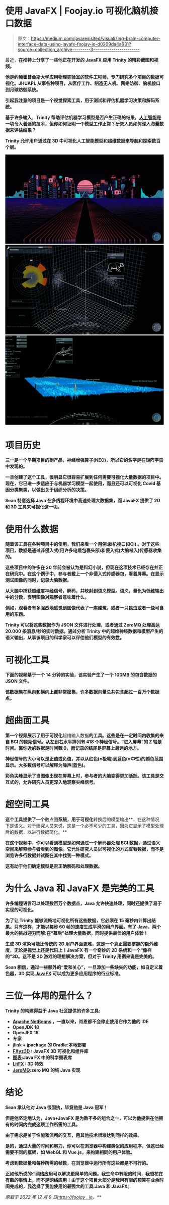 # 使用 JavaFX | Foojay.io 可视化脑机接口数据

> 原文：<https://medium.com/javarevisited/visualizing-brain-computer-interface-data-using-javafx-foojay-io-d0209da4a631?source=collection_archive---------3----------------------->

最近，[](https://twitter.com/SeanMiPhillips)**在推特上分享了一些他正在开发的 JavaFX 应用 **Trinity** 的精彩截图和视频。**

**他是约翰霍普金斯大学应用物理实验室的软件工程师，专门研究多个项目的数据可视化。JHUAPL 从事各种项目，从医疗工作、制造无人机、网络防御、脑机接口到月球防御系统。**

**引起我注意的项目是一个视觉探索工具，用于测试和评估机器学习决策和解码系统。**

**基于许多输入，Trinity 帮助评估机器学习模型是否产生正确的结果。[人工智能](/javarevisited/7-best-courses-to-learn-artificial-intelligence-in-2020-26d59d62f6fe)是一项令人着迷的技术，但你如何证明一个模型工作正常？研究人员如何深入海量数据来评估结果？**

**Trinity 允许用户通过在 3D 中可视化人工智能模型和超维数据来导航和探索数百个层。**

**[![](img/c5b55252f006c0519c92918f2a373c39.png)](https://javarevisited.blogspot.com/2020/08/top-10-coursera-certifications-to-learn-Data-Science-Visualization-and-Data-Analysis.html)****[![](img/d9c647405fece4969395d73efe3dd034.png)](https://javarevisited.blogspot.com/2022/03/top-5-maya-courses-for-beginners-to.html)****[![](img/8dea3745abdc52ad2af17b719768f61d.png)](https://javarevisited.blogspot.com/2021/05/best-courses-to-learn-3d-modeling-and.html)**

# **项目历史**

**三一是一个早期项目的副产品，神经增强算子(NEO)，所以它的名字是在矩阵宇宙中发现的。**

**一旦创建了这个工具，很明显它很容易扩展到任何需要可视化大量数据的项目中。现在，它已进一步适应于与机器学习模型一起使用，而且还可以可视化 Covid 基因分类聚类，以做出关于组织分析的决策。**

**Sean 特意选择 Java 在多线程环境中高速处理大数据集，而 JavaFX 提供了 2D 和 3D 工具来可视化这一切。**

# **使用什么数据**

**随着该工具在各种项目中的使用，我们来看一个用例:**脑机接口(BCI)** 。对于这些项目，数据是通过非侵入式(用许多电缆包裹头部)和侵入式(大脑植入)传感器收集的。**

**这些项目中的许多在 20 年前会被认为是科幻小说，但现在这项技术已经存在并正在研究中。在这个例子中，参与者戴上一个非侵入式传感器包，看着屏幕。在显示测试图像的同时，记录大脑数据。**

**从大脑中捕获超维度神经信号，解码，并映射到语义模型。语义，量化为低维输出中的分数，表明图像对观察者意味着什么。**

**例如，观看者有多强烈地感觉到图像代表了一座建筑，或者一只昆虫或者一些可食用的东西。**

**Trinity 可以将这些数据作为 JSON 文件进行处理，或者通过 ZeroMQ 处理高达 20.000 条消息/秒的实时数据。通过分析 Trinity 中的超维神经数据和模型产生的语义输出，从事该项目的科学家可以评估他们模型的有效性。**

# **可视化工具**

**下面的视频基于一个 14 分钟的实验，该实验产生了一个 100MB 的包含数据的 JSON 文件。**

**该数据集在纵向和横向上都非常密集，许多数据向量总共包含超过一百万个数据点。**

# **超曲面工具**

**第一个视频展示了用于可视化**超维输入数据**的工具。这些是在一定时间内收集的来自 BCI 的原始信号。从左到右水平排列有 418 个神经信号。“进入屏幕”的 Z 轴是时间。离你近的数据是时间戳 0，而记录的结尾是屏幕上最远的地方。**

**神经信号的大小可以是正值或负值，并以从红色(=极端)到蓝色(=中性)的颜色范围显示。大多数信号可以解释为噪声(蓝色)。**

**彩色尖峰显示了当图像出现在屏幕上时，参与者的大脑变得更加活跃。该工具是交互式的，允许研究人员更深入地观察尖峰信号。**

# **超空间工具**

**这个工具提供了一个**散点图**系统，用于可视化**转换后的模型输出**，在这种情况下是语义。对于研究人员来说，这是一个必不可少的工具，因为它显示了模型处理后的数据，以进行数据简化。**

**在这个视频中，你可以看到模型是如何通过一个解码器处理 BCI 数据，通过语义空间来解释参与者看到的图像。它允许研究人员以可视化的方式查看数据，而不是浏览许多行数据并试图在其中找到一种模式。**

**这有助于他们确定模型是否正确解码和处理数据。**

# **为什么 Java 和 JavaFX 是完美的工具**

**许多编程语言可以处理数百万个数据点，Java 允许快速处理，同时还提供了易于实现的可视化。**

**为了让 Trinity 能够流畅地可视化所有这些数据，它必须在 15 毫秒内计算出结果。只有这样，才能以每秒 60 帧的速度生成平滑的用户界面。有了 Java，两个最大的挑战迎刃而解:在“幕后”处理大量数据，同时提供最佳的用户体验！**

**生成 3D 渲染可能比传统的 2D 用户界面更难，这是一个真正需要掌握的额外维度，无论是视觉上还是代码上！JavaFX 有一个奇妙的 2D 系统和一个“像样的”3D。这不是 3D 游戏的理想解决方案，但对于 Trinity 用例来说是完美的。**

**Sean 相信，通过一些额外的“爱和关心”，一旦添加一些缺失的功能，如自定义着色器，3D 实现 [JavaFX](https://javarevisited.blogspot.com/2020/06/top-5-courses-to-learn-java-fx-in-2020.html) 可以成为更多应用程序的行业标准。**

# **三位一体用的是什么？**

**Trinity 的构建得益于 Java 社区提供的许多工具:**

*   **[Apache NetBeans](https://netbeans.apache.org/) ，一直以来，肖恩都不会停止使用它作为他的 IDE**
*   **OpenJDK 18**
*   **OpenJFX 18**
*   **专家**
*   **jlink + jpackage 的 Gradle:本地部署**
*   **[FXyz3D](https://github.com/FXyz/FXyz) : JavaFX 3D 可视化和组件库**
*   **[图表](https://github.com/HanSolo/charts):Java FX 中的科学图表库**
*   **[LitFX](https://github.com/Birdasaur/LitFX) : 3D 特效**
*   **[JeroMQ](https://github.com/zeromq/jeromq):zero MQ 的纯 Java 实现**

# **结论**

**Sean 承认他对 Java 很固执，毕竟他是 Java 冠军！**

**但是他坚定地认为，Java+JavaFX 是为数不多的组合之一，可以为他提供在他拥有的时间内完成这项工作所需的工具。**

**由于需求是关于性能和流畅的交互，用其他技术很难达到同样的效果。**

**是的，通过大量的时间和努力，你可以在浏览器中构建类似的应用程序，但这已经需要不同的框架，如 WebGL 和 Vue.js，来构建相同的用户体验。**

**考虑到数据量和每秒所需的帧数，在浏览器中运行所有这些都是不可行的。**

**正如他所说的:“网络应用可以解决更简单的问题。我生命中有限的时间，我想花在有趣的事情上，而不是网络应用！由于这个项目大部分是我用有限的预算在业余时间完成的，我选择了我能使用的最强大的工具:Java 和 JavaFX。**

***原载于 2022 年 12 月 9 日*[*https://foojay . io*](https://foojay.io/today/visualizing-brain-computer-interface-data-using-javafx/)*。***